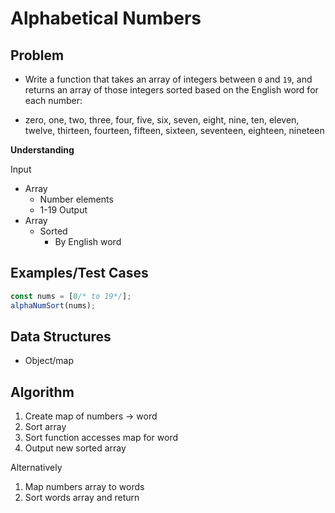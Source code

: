 # Alphabetical Numbers

## Problem

- Write a function that takes an array of integers between `0` and `19`, and returns an array of those integers sorted based on the English word for each number:

- zero, one, two, three, four, five, six, seven, eight, nine, ten, eleven, twelve, thirteen, fourteen, fifteen, sixteen, seventeen, eighteen, nineteen

__Understanding__

Input
- Array
  - Number elements
  - 1-19
Output
- Array
  - Sorted
    - By English word

## Examples/Test Cases

```js
const nums = [0/* to 19*/];
alphaNumSort(nums);
```

## Data Structures

- Object/map

## Algorithm

1. Create map of numbers -> word
1. Sort array
1.   Sort function accesses map for word
1. Output new sorted array

Alternatively

1. Map numbers array to words
2. Sort words array and return

